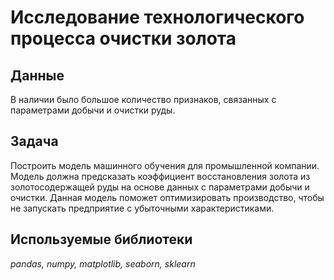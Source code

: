 # Исследование технологического процесса очистки золота

## Данные

В наличии было большое количество признаков, связанных с параметрами добычи и очистки руды.

## Задача

Построить модель машинного обучения для промышленной компании. Модель должна предсказать коэффициент восстановления золота из золотосодержащей руды на основе данных с параметрами добычи и очистки. Данная модель поможет оптимизировать производство, чтобы не запускать предприятие с убыточными характеристиками.

## Используемые библиотеки
*pandas, numpy, matplotlib, seaborn, sklearn*
